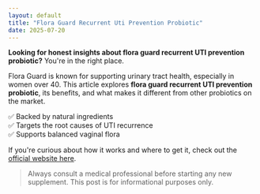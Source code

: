 ```yaml
---
layout: default
title: "Flora Guard Recurrent Uti Prevention Probiotic"
date: 2025-07-20
---
```


**Looking for honest insights about flora guard recurrent UTI prevention probiotic?** You're in the right place.


Flora Guard is known for supporting urinary tract health, especially in women over 40. This article explores **flora guard recurrent UTI prevention probiotic**, its benefits, and what makes it different from other probiotics on the market.

✅ Backed by natural ingredients  
✅ Targets the root causes of UTI recurrence  
✅ Supports balanced vaginal flora

If you're curious about how it works and where to get it, check out the [official website here](https://floraguard.uk/).  

> Always consult a medical professional before starting any new supplement. This post is for informational purposes only.